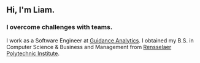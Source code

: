 ## Hi, I'm Liam.
### I overcome challenges with teams.

I work as a Software Engineer at [Guidance Analytics](https://github.com/guidance-analytics). I obtained my B.S. in Computer Science & Business and Management from [Rensselaer Polytechnic Institute](https://www.rpi.edu). 

<!--
**liamroberts1212/liamroberts1212** is a ✨ _special_ ✨ repository because its `README.md` (this file) appears on your GitHub profile.

Here are some ideas to get you started:

- 🔭 I’m currently working on ...
- 🌱 I’m currently learning ...
- 👯 I’m looking to collaborate on ...
- 🤔 I’m looking for help with ...
- 💬 Ask me about ...
- 📫 How to reach me: ...
- 😄 Pronouns: ...
- ⚡ Fun fact: ...
-->
